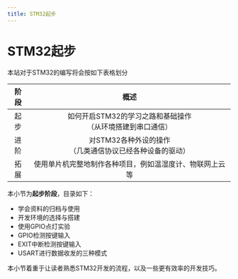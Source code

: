 ```yaml
---
title: STM32起步
---
```


# STM32起步

本站对于STM32的编写将会按如下表格划分

| 阶段 |                             概述                             |
| :--: | :----------------------------------------------------------: |
| 起步 | 如何开启STM32的学习之路和基础操作<br />（从环境搭建到串口通信） |
| 进阶 | 对STM32各种外设的操作<br />（几类通信协议已经各种设备的驱动） |
| 拓展 |   使用单片机完整地制作各种项目，例如温湿度计、物联网上云等   |

本小节为**起步阶段**，目录如下：

- 学会资料的归档与使用
- 开发环境的选择与搭建
- 使用GPIO点灯实验
- GPIO检测按键输入
- EXIT中断检测按键输入
- USART进行数据收发的三种模式

本小节着重于让读者熟悉STM32开发的流程，以及一些更有效率的开发技巧。